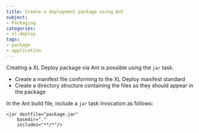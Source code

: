 ```yaml
---
title: Create a deployment package using Ant
subject:
- Packaging
categories:
- xl-deploy
tags:
- package
- application
---
```


Creating a XL Deploy package via Ant is possible using the `jar` task.

* Create a manifest file conforming to the XL Deploy manifest standard
* Create a directory structure containing the files as they should appear in the package

In the Ant build file, include a `jar` task invocation as follows:

    <jar destfile="package.jar"
        basedir="."
        includes="**/*"/>
